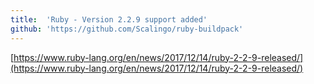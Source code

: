 ```yaml
---
title:	'Ruby - Version 2.2.9 support added'
github: 'https://github.com/Scalingo/ruby-buildpack'
---
```


[https://www.ruby-lang.org/en/news/2017/12/14/ruby-2-2-9-released/](https://www.ruby-lang.org/en/news/2017/12/14/ruby-2-2-9-released/)
